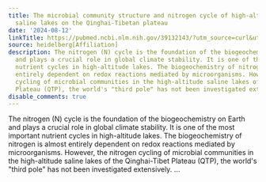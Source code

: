 ```yaml
---
title: The microbial community structure and nitrogen cycle of high-altitude pristine
  saline lakes on the Qinghai-Tibetan plateau
date: '2024-08-12'
linkTitle: https://pubmed.ncbi.nlm.nih.gov/39132143/?utm_source=curl&utm_medium=rss&utm_campaign=pubmed-2&utm_content=1FakS-2QOkCT8HsMOQP1bCRQ4YzyumYOmxmF0moLsQ3dFB1E9V&fc=20220326224207&ff=20240812184112&v=2.18.0.post9+e462414
source: heidelberg[Affiliation]
description: The nitrogen (N) cycle is the foundation of the biogeochemistry on Earth
  and plays a crucial role in global climate stability. It is one of the most important
  nutrient cycles in high-altitude lakes. The biogeochemistry of nitrogen is almost
  entirely dependent on redox reactions mediated by microorganisms. However, the nitrogen
  cycling of microbial communities in the high-altitude saline lakes of the Qinghai-Tibet
  Plateau (QTP), the world's "third pole" has not been investigated extensively. ...
disable_comments: true
---
```

The nitrogen (N) cycle is the foundation of the biogeochemistry on Earth and plays a crucial role in global climate stability. It is one of the most important nutrient cycles in high-altitude lakes. The biogeochemistry of nitrogen is almost entirely dependent on redox reactions mediated by microorganisms. However, the nitrogen cycling of microbial communities in the high-altitude saline lakes of the Qinghai-Tibet Plateau (QTP), the world's "third pole" has not been investigated extensively. ...